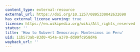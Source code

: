 ```yaml
---
content_type: external-resource
external_url: https://doi.org/10.1257/0895330042632690
has_external_license_warning: true
license: https://en.wikipedia.org/wiki/All_rights_reserved
status: ''
title: 'How to Subvert Democracy: Montesinos in Peru'
uid: 11b573ab-83d0-454a-a370-dd99fc958d46
wayback_url: ''
---
```

